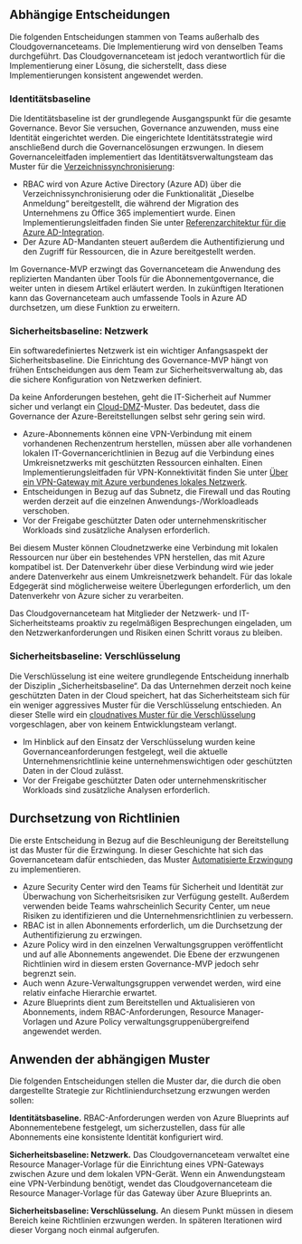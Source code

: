 <!-- TEMPLATE FILE - DO NOT ADD METADATA -->
<!-- markdownlint-disable MD002 MD041 -->

## <a name="dependent-decisions"></a>Abhängige Entscheidungen

Die folgenden Entscheidungen stammen von Teams außerhalb des Cloudgovernanceteams. Die Implementierung wird von denselben Teams durchgeführt. Das Cloudgovernanceteam ist jedoch verantwortlich für die Implementierung einer Lösung, die sicherstellt, dass diese Implementierungen konsistent angewendet werden.

### <a name="identity-baseline"></a>Identitätsbaseline

Die Identitätsbaseline ist der grundlegende Ausgangspunkt für die gesamte Governance. Bevor Sie versuchen, Governance anzuwenden, muss eine Identität eingerichtet werden. Die eingerichtete Identitätsstrategie wird anschließend durch die Governancelösungen erzwungen.
In diesem Governanceleitfaden implementiert das Identitätsverwaltungsteam das Muster für die [Verzeichnissynchronisierung](~/decision-guides/identity/index.md#directory-synchronization):

- RBAC wird von Azure Active Directory (Azure AD) über die Verzeichnissynchronisierung oder die Funktionalität „Dieselbe Anmeldung“ bereitgestellt, die während der Migration des Unternehmens zu Office 365 implementiert wurde. Einen Implementierungsleitfaden finden Sie unter [Referenzarchitektur für die Azure AD-Integration](https://docs.microsoft.com/azure/architecture/reference-architectures/identity/azure-ad).
- Der Azure AD-Mandanten steuert außerdem die Authentifizierung und den Zugriff für Ressourcen, die in Azure bereitgestellt werden.

Im Governance-MVP erzwingt das Governanceteam die Anwendung des replizierten Mandanten über Tools für die Abonnementgovernance, die weiter unten in diesem Artikel erläutert werden. In zukünftigen Iterationen kann das Governanceteam auch umfassende Tools in Azure AD durchsetzen, um diese Funktion zu erweitern.

### <a name="security-baseline-networking"></a>Sicherheitsbaseline: Netzwerk

Ein softwaredefiniertes Netzwerk ist ein wichtiger Anfangsaspekt der Sicherheitsbaseline. Die Einrichtung des Governance-MVP hängt von frühen Entscheidungen aus dem Team zur Sicherheitsverwaltung ab, das die sichere Konfiguration von Netzwerken definiert.

Da keine Anforderungen bestehen, geht die IT-Sicherheit auf Nummer sicher und verlangt ein [Cloud-DMZ](~/decision-guides/software-defined-network/cloud-dmz.md)-Muster. Das bedeutet, dass die Governance der Azure-Bereitstellungen selbst sehr gering sein wird.

- Azure-Abonnements können eine VPN-Verbindung mit einem vorhandenen Rechenzentrum herstellen, müssen aber alle vorhandenen lokalen IT-Governancerichtlinien in Bezug auf die Verbindung eines Umkreisnetzwerks mit geschützten Ressourcen einhalten. Einen Implementierungsleitfaden für VPN-Konnektivität finden Sie unter [Über ein VPN-Gateway mit Azure verbundenes lokales Netzwerk](https://docs.microsoft.com/azure/architecture/reference-architectures/hybrid-networking/vpn).
- Entscheidungen in Bezug auf das Subnetz, die Firewall und das Routing werden derzeit auf die einzelnen Anwendungs-/Workloadleads verschoben.
- Vor der Freigabe geschützter Daten oder unternehmenskritischer Workloads sind zusätzliche Analysen erforderlich.

Bei diesem Muster können Cloudnetzwerke eine Verbindung mit lokalen Ressourcen nur über ein bestehendes VPN herstellen, das mit Azure kompatibel ist. Der Datenverkehr über diese Verbindung wird wie jeder andere Datenverkehr aus einem Umkreisnetzwerk behandelt. Für das lokale Edgegerät sind möglicherweise weitere Überlegungen erforderlich, um den Datenverkehr von Azure sicher zu verarbeiten.

Das Cloudgovernanceteam hat Mitglieder der Netzwerk- und IT-Sicherheitsteams proaktiv zu regelmäßigen Besprechungen eingeladen, um den Netzwerkanforderungen und Risiken einen Schritt voraus zu bleiben.

### <a name="security-baseline-encryption"></a>Sicherheitsbaseline: Verschlüsselung

Die Verschlüsselung ist eine weitere grundlegende Entscheidung innerhalb der Disziplin „Sicherheitsbaseline“. Da das Unternehmen derzeit noch keine geschützten Daten in der Cloud speichert, hat das Sicherheitsteam sich für ein weniger aggressives Muster für die Verschlüsselung entschieden.
An dieser Stelle wird ein [cloudnatives Muster für die Verschlüsselung](~/decision-guides/encryption/index.md#key-management) vorgeschlagen, aber von keinem Entwicklungsteam verlangt.

- Im Hinblick auf den Einsatz der Verschlüsselung wurden keine Governanceanforderungen festgelegt, weil die aktuelle Unternehmensrichtlinie keine unternehmenswichtigen oder geschützten Daten in der Cloud zulässt.
- Vor der Freigabe geschützter Daten oder unternehmenskritischer Workloads sind zusätzliche Analysen erforderlich.

## <a name="policy-enforcement"></a>Durchsetzung von Richtlinien

Die erste Entscheidung in Bezug auf die Beschleunigung der Bereitstellung ist das Muster für die Erzwingung. In dieser Geschichte hat sich das Governanceteam dafür entschieden, das Muster [Automatisierte Erzwingung](~/decision-guides/policy-enforcement/index.md#automated-enforcement) zu implementieren.

- Azure Security Center wird den Teams für Sicherheit und Identität zur Überwachung von Sicherheitsrisiken zur Verfügung gestellt. Außerdem verwenden beide Teams wahrscheinlich Security Center, um neue Risiken zu identifizieren und die Unternehmensrichtlinien zu verbessern.
- RBAC ist in allen Abonnements erforderlich, um die Durchsetzung der Authentifizierung zu erzwingen.
- Azure Policy wird in den einzelnen Verwaltungsgruppen veröffentlicht und auf alle Abonnements angewendet. Die Ebene der erzwungenen Richtlinien wird in diesem ersten Governance-MVP jedoch sehr begrenzt sein.
- Auch wenn Azure-Verwaltungsgruppen verwendet werden, wird eine relativ einfache Hierarchie erwartet.
- Azure Blueprints dient zum Bereitstellen und Aktualisieren von Abonnements, indem RBAC-Anforderungen, Resource Manager-Vorlagen und Azure Policy verwaltungsgruppenübergreifend angewendet werden.

## <a name="apply-the-dependent-patterns"></a>Anwenden der abhängigen Muster

Die folgenden Entscheidungen stellen die Muster dar, die durch die oben dargestellte Strategie zur Richtliniendurchsetzung erzwungen werden sollen:

**Identitätsbaseline.** RBAC-Anforderungen werden von Azure Blueprints auf Abonnementebene festgelegt, um sicherzustellen, dass für alle Abonnements eine konsistente Identität konfiguriert wird.

**Sicherheitsbaseline: Netzwerk.** Das Cloudgovernanceteam verwaltet eine Resource Manager-Vorlage für die Einrichtung eines VPN-Gateways zwischen Azure und dem lokalen VPN-Gerät. Wenn ein Anwendungsteam eine VPN-Verbindung benötigt, wendet das Cloudgovernanceteam die Resource Manager-Vorlage für das Gateway über Azure Blueprints an.

**Sicherheitsbaseline: Verschlüsselung.** An diesem Punkt müssen in diesem Bereich keine Richtlinien erzwungen werden. In späteren Iterationen wird dieser Vorgang noch einmal aufgerufen.
